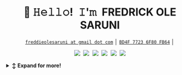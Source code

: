 
<!-- Title -->
<h1 align="center" title="...and I'm happy to see you here :)">👋 𝙷𝚎𝚕𝚕𝚘! 𝙸'𝚖 FREDRICK OLE SARUNI</h1>

<!-- Contact and keys -->
<p align="center">
<a href="mailto:freddieolesaruni@gmail.com" title="Email Address"><code>freddieolesaruni at gmail dot com</code></a> │ <a href="https://keybase.io/l1qu3d/pgp_keys.asc?fingerprint=9dd73682759d0c37d2af3648bd4f77236f80fb64" title="PGP Public Key"><code>BD4F 7723 6F80 FB64</code></a> │
</p>
<!-- Socials -->
<p align="center">
   <kbd>
  <a href="https://twitter.com/FOlesaruni" title="Twitter - @FOlesaruni"><img src="https://img.shields.io/badge/-@L1QU3D-00acee?style=flat&logo=Twitter&logoColor=white" /></a>
  <a href="https://dev.to/l1qu3d" title="Dev.to - @l1qu3d"><img src="https://img.shields.io/badge/-L1QU3D-a75fff?style=flat&logo=Dev.to&logoColor=white" /></a>
  <a href="https://stackoverflow.com/users/22770600" title="StackOverflow - Fredrick ole Saruni"><img src="https://img.shields.io/badge/-Freddie-f48225?style=flat&logo=Stackoverflow&logoColor=white" /></a>
  <a href="www.linkedin.com/in/fredricksaruni" title="LinkedIn - Fredrick ole Saruni"><img src="https://img.shields.io/badge/-L1QU3D-0072b1?style=flat&logo=Linkedin&logoColor=white" /></a>
  <a href="https://www.reddit.com/user/L1QU3D" title="Reddit - u/L1QU3D"><img src="https://img.shields.io/badge/-L1QU3D-ff4500?style=flat&logo=reddit&logoColor=white" /></a>
  <a href="https://kenyaconnects.me" title="Personal Website - kenyaconnects.me"><img src="https://img.shields.io/badge/-kenyaconnects.me-00CCB4?style=flat&logo=ApacheSpark&logoColor=white" /></a>
  </kbd>
</p>
  
<!-- Outer collapsible -->  
<details>
   <summary><b>↕️ Expand for more!</b></summary>
  
   <br>
   
<!-- About Section -->
<details>
  <summary><b>👤 About</b></summary>
    <p>
      <img align="right" width="250" src="IMAGE" alt="Fredrick ole saruni" />
       👋 Hey there! I'm [Fredrick Saruni], a passionate developer and cybersecurity enthusiast. With a knack for solving complex problems and a commitment to enhancing digital security, I thrive on creating and breaking things in the tech world.

🚀 As a developer, I'm constantly building exciting projects, ranging from web applications and mobile apps to open-source contributions. I'm well-versed in a variety of programming languages, frameworks, and technologies. You can explore my work here on GitHub, where I'm always open to collaboration and feedback.

🐞 When I'm not crafting code, I don my "bug bounty hunter" hat. I enjoy the thrill of ethical hacking, finding vulnerabilities, and helping organizations improve their security. I've successfully contributed to the security of numerous platforms and networks, and I continue to seek out new challenges.

🔒 In the realm of penetration testing, I'm dedicated to identifying vulnerabilities in systems and networks, performing security assessments, and fortifying digital infrastructures. Cybersecurity is a passion that fuels my drive to make the digital world a safer place.

💬 Feel free to reach out if you want to discuss anything related to development, cybersecurity, or just want to connect. Let's build, break, and secure the digital landscape together!

🌟 **Highlights:**
- 💻 Experienced Developer
- 🕵️‍♂️ Ethical Hacker
- 🛠️ Penetration Tester
- 🌐 Web & Mobile App Enthusiast
- 🌍 Open Source Advocate

    
       
       
<!-- Tech Stack -->  
<details>
  <summary><b>🛠️ Tech Stack</b></summary>
    <p>

| **Category** | **Technologies** |
| - | - |
**Frontend** | [![Vue.js](https://img.shields.io/static/v1?label=&message=Vue.js&color=4FC08D&logo=vuedotjs&logoColor=FFFFFF)](https://vuejs.org/) [![Svelte](https://img.shields.io/static/v1?label=&message=Svelte&color=FF3E00&logo=svelte&logoColor=FFFFFF)](https://svelte.dev/) [![React](https://img.shields.io/static/v1?label=&message=React&color=61DAFB&logo=react&logoColor=FFFFFF)](https://reactjs.org/) [![Astro](https://img.shields.io/static/v1?label=&message=Astro&color=a545f0&logo=astro&logoColor=FFFFFF)](https://astro.build/)<br>[![Angular](https://img.shields.io/static/v1?label=&message=Angular&color=DD0031&logo=angular&logoColor=FFFFFF)](https://angularjs.org/) [![D3.js](https://img.shields.io/static/v1?label=&message=D3.js&color=F9A03C&logo=d3dotjs&logoColor=FFFFFF)](https://d3js.org/)
**Core** | [![TypeScript](https://img.shields.io/static/v1?label=&message=TypeScript&color=3178C6&logo=typescript&logoColor=FFFFFF)](https://www.typescriptlang.org/) [![JavaScript](https://img.shields.io/static/v1?label=&message=JavaScript&color=F7DF1E&logo=javascript&logoColor=FFFFFF)](https://www.javascript.com/) [![Dart](https://img.shields.io/static/v1?label=&message=Dart&color=0175C2&logo=dart&logoColor=FFFFFF)](https://dart.dev/) [![Python](https://img.shields.io/static/v1?label=&message=Python&color=3C78A9&logo=python&logoColor=FFFFFF)](https://www.python.org/)<br>[![Java](https://img.shields.io/static/v1?label=&message=Java&color=007396&logo=java&logoColor=FFFFFF)](https://www.java.com/) [![PHP](https://img.shields.io/static/v1?label=&message=PHP&color=777BB4&logo=php&logoColor=FFFFFF)](https://www.php.net/) [![Rust](https://img.shields.io/static/v1?label=&message=Rust&color=000000&logo=rust&logoColor=FFFFFF)](https://www.rust-lang.org/) [![Go](https://img.shields.io/static/v1?label=&message=Go&color=00ADD8&logo=go&logoColor=FFFFFF)](https://go.dev/) [![Node.js](https://img.shields.io/static/v1?label=&message=Node.js&color=339933&logo=nodedotjs&logoColor=FFFFFF)](https://nodejs.org/)
**Mobile** | [![Flutter](https://img.shields.io/static/v1?label=&message=Flutter&color=02569B&logo=flutter&logoColor=FFFFFF)](https://flutter.dev/) [![Android](https://img.shields.io/static/v1?label=&message=Android&color=3DDC84&logo=android&logoColor=FFFFFF)](https://developer.android.com/) [![Kotlin](https://img.shields.io/static/v1?label=&message=Kotlin&color=7F52FF&logo=kotlin&logoColor=FFFFFF)](https://kotlinlang.org/) [![Swift](https://img.shields.io/static/v1?label=&message=Swift&color=F05138&logo=swift&logoColor=FFFFFF)](https://www.swift.org/)
**Cloud** | [![Azure](https://img.shields.io/static/v1?label=&message=Azure&color=0078D4&logo=microsoftazure&logoColor=FFFFFF)](https://azure.microsoft.com/) [![Heroku](https://img.shields.io/static/v1?label=&message=Heroku&color=430098&logo=heroku&logoColor=FFFFFF)](https://heroku.com/) [![Netlify](https://img.shields.io/static/v1?label=&message=Netlify&color=00C7B7&logo=netlify&logoColor=FFFFFF)](https://netlify.com/) [![Google Cloud](https://img.shields.io/static/v1?label=&message=GCP&color=4285F4&logo=googlecloud&logoColor=FFFFFF)](https://cloud.google.com/)
**DevOps** | [![Docker](https://img.shields.io/static/v1?label=&message=Docker&color=2496ED&logo=docker&logoColor=FFFFFF)](https://docker.com/) [![Ansible](https://img.shields.io/static/v1?label=&message=Ansible&color=EE0000&logo=ansible&logoColor=FFFFFF)](https://www.ansible.com/) [![CircleCI](https://img.shields.io/static/v1?label=&message=CircleCI&color=343434&logo=circleci&logoColor=FFFFFF)](https://circleci.com/)
**Testing** | [![Selenium](https://img.shields.io/static/v1?label=&message=Selenium&color=43B02A&logo=selenium&logoColor=FFFFFF)](https://www.selenium.dev/) [![Cypress](https://img.shields.io/static/v1?label=&message=Cypress&color=17202C&logo=cypress&logoColor=FFFFFF)](https://www.cypress.io/) [![Jest](https://img.shields.io/static/v1?label=&message=Jest&color=C21325&logo=jest&logoColor=FFFFFF)](https://jestjs.io/)
**Misc** | [![Linux](https://img.shields.io/static/v1?label=&message=Linux&color=FCC624&logo=linux&logoColor=FFFFFF)](https://www.linux.org/) [![Bash](https://img.shields.io/static/v1?label=&message=Bash&color=4EAA25&logo=gnubash&logoColor=FFFFFF)](https://www.gnu.org/software/bash/) [![Markdown](https://img.shields.io/static/v1?label=&message=Markdown&color=000000&logo=markdown&logoColor=FFFFFF)](https://en.wikipedia.org/wiki/Markdown)
**Editors** | [![Vim](https://img.shields.io/static/v1?label=&message=Vim&color=019733&logo=vim&logoColor=FFFFFF)](https://www.vim.org/) [![VS Code](https://img.shields.io/static/v1?label=&message=VS%20Code&color=9013FE&logo=visualstudiocode&logoColor=FFFFFF)](https://code.visualstudio.com/)
      
 See **[➡️ Full Tech Stack](https://github.com/L1QU3D/NeonLoginPage/blob/main/TECH-STUCK.md)**, for a list of projects using each of the above technologies

----      

  </p>
  </details>

  </details>
      <!-- Blog Posts -->
<details>
  <summary><b>📰 Latest Blog Posts</b></summary>
    <p>
# My Certifications

[![GitHub issues](https://img.shields.io/github/issues/YourUsername/YourRepo.svg)](https://github.com/YourUsername/YourRepo/issues)
[![GitHub forks](https://img.shields.io/github/forks/YourUsername/YourRepo.svg)](https://github.com/YourUsername/YourRepo/network)
[![GitHub stars](https://img.shields.io/github/stars/YourUsername/YourRepo.svg)](https://github.com/YourUsername/YourRepo/stargazers)
[![GitHub license](https://img.shields.io/github/license/YourUsername/YourRepo.svg)](https://github.com/YourUsername/YourRepo/blob/master/LICENSE)

This repository showcases a collection of my certifications.

## Certifications

 | Badge | Certification | Description |
| ------------ | ----------- | ----- |
 [![Python Essentials 1](./guthub.png)](https://www.credly.com/badges/c7f8e359-72d5-4052-9fc7-8bdb3d061614/public_url)  | [Python Essentials ](https://www.credly.com/badges/c7f8e359-72d5-4052-9fc7-8bdb3d061614/public_url).  | Brief description of Certification 1 |
| ![Certification 2](BADGE_URL_2)| [Certification 2](CREDLY_CERTIFICATION_URL_2) | Brief description of Certification 2  |
| ![Certification 3](BADGE_URL_3) | [Certification 3](CREDLY_CERTIFICATION_URL_3) | Brief description of Certification 3 |
[![Python Essentials 1](./python-essentials-1.1.png)](https://www.credly.com/badges/c7f8e359-72d5-4052-9fc7-8bdb3d061614/public_url) 
## Usage

You can view and utilize the code provided in this repository for reference or to understand the implementation details of the certifications.

## License

This project is licensed under the [Your License](https://github.com/YourUsername/YourRepo/blob/master/LICENSE) - see the [LICENSE](LICENSE) file for details.

## Issues

Feel free to submit issues and enhancement requests.

## Contribution

Contributions are always welcome! Please adhere to the [code of conduct](https://github.com/YourUsername/YourRepo/blob/master/CODE_OF_CONDUCT.md).


      
</details>   


  <!-- Metrics -->
<details>
  <summary><b>📊 Metrics</b></summary>
    <p>

<a href="https://github.com/Lissy93/Lissy93/blob/master/METRICS.md">
   <img  width="400" src="https://raw.githubusercontent.com/Lissy93/Lissy93/master/assets/metrics/summary.svg" alt="General Stats">
   <img  width="400" src="https://raw.githubusercontent.com/Lissy93/Lissy93/master/assets/metrics/habits.svg" alt="Coding Habits">
</a>
<br /><br /><br />
       


**[➡️ More Metrics](/METRICS.md)**

</p>
</details>

<!-- Recent Activity -->
<details>
  <summary><b>⚡ Recent Activity</b></summary>
    <p>
            
<a href="/METRICS.md"><img align='right' width='300' src='https://github-contribution-stats.vercel.app/api/?username=L1QU3D' alt='Astro Dab'></a>



</details>

<!--

<details>
  <summary><b>PGP</b></summary>
    <p align="center">
-----BEGIN PGP PUBLIC KEY BLOCK-----
Version: Keybase OpenPGP v2.1.13
Comment: https://keybase.io/crypto

xsFNBGUxhm4BEADax4d1t+2hD7uwtHl02E1El+wv0gmRp8DkPwNbK6UKTwXdYTNS
cZOaijxa9wNLBOSfWfTSYm1vVf5Oy9hRx/IwwokZHETUYutuLZGI7OYUqOOprkMO
fWv04bZmW5OnOguB+xzLiy8OUO53/vM+j+FEO/kNsgEGgAmcZxwSnezg86SGqgJ3
dmF5f4GmCnE3Bjg9LjEgxQ9oZO7hVAAFAp2Xx5tk+k6V+CMsJi7gkl833aSlhDsD
pDQ+e8hSG5Rae72lUnS9U9ZBzLScPy3//KtomYr+j4QzGcHfOHBaaa0PBHzyX/5m
NRMa++f1wV0zW0ph3UbdZRY5xGNM62D3D0L9AJwKRQPcqXCuuMNG6cvS1rgOgEVz
E/XFSZszPcbtZDa1qf1Hrh0lys3cro6JcrnZMF5HFpEfgCV5RTWgRsCsd6OZIW0n
tM0b7lNbfURQmvAy8u035zYWEJBZ/He1kzi0jjQxcgpRXih4v/fcfIh91Fv2DUo6
TyP7KIUllr7GfFHMmExNKUiCHnjUVjkJnv7eDtfuv/d/m6STR8rgoE6o/YR2bAn1
J2tL4ktwWVRDdjHEQrTm4Zds1KozTge1o+i5z+QFeM0Qjk1/j98XcxlQJ9zzgave
rBOVxDazaISQ4ZHmy5ICSykY/JKGscGbJnrqqnDYalHSqw1XxE48Z4rxdwARAQAB
zS1GUkVEUklDSyBTQVJVTkkgPGZycmVkZGllb2xlc2FydW5pQGdtYWlsLmNvbT7C
wXQEEwEKAB4FAmUxhm4CGwMDCwkHAxUKCAIeAQIXgAMWAgECGQEACgkQvU93I2+A
+2R0mhAAx5sIFeEF+tB4zjnLtTvGJMd5WxBlI51kE9N7FQQFEvTqnxMkF7KXb8jv
nzFS1+43m547i9IqKeDYje3/Y1JWPOgdH3Gdowt5MC9hGhXyCaOaOK6LzT/q3V7/
KVG0ASJyydxiqX5tJylWjXqJzECr0Yg0TKIDg0KDcdan5Y1A8gcshr29RvaUy1O9
SeXfv9opc6JRZfhsI13+qtLEEqxuHJa2CjSAxD513Gtys0YLGAbVDk29EPTANAgc
dfWXrxMZEPrmOcyyioUFtl/GCnwLaImMXbzet0y2Ftj4IM05zDiVtzylYQ0j41+s
IxHit5qCSTrvkC9mJlAhE5WBhTndkz923bE5LvrzIIu0Ccxcp6K/t+gTU+x+mD2A
iD8y0VDzfDiPcuyqVaZiJgsyHdIec/t+C33wA7v7TV3e6C7xg9NgSuzgDdwV/5Uy
y9oSJsZBcXnpodOh7X/448TCJaGFCe3MicYmMtCeUyyfyB+/sap5IkTO0NG4O/TC
Q7g1Q+GkIefpnGfY5GVH8T2Hextyi1IXXE7tTCbFhvTy5cOE/gBIm19xZu96kFEC
C5AopAsGEhLtbNy4TPqJnGnDHWnQEagEA9QIOQ089+DYlW9yRUmwOpaTfq5V4bu5
Xs8uR/hGEfqF2PlQj4Dpvf/SRdbqoZ3wwPiEK2D1r5mQm1AWlnPOwE0EZTGGbgEI
AOX9XVT9v5zr/6qapyDD4JMefZP7oX8FALHf1FbHv1Sj5hMDxfiWXTFr6Qj/sTaC
qIvdFzhc5/TJayTEAXM+4xz6ptXWjkg1w2MTVJmlU3ZfM88ANeSk1KIpsCzPWkKO
v9Utw2fsC+grYm8g2pqnKGuVeCFsJE2G2lf7GEGPKwXvHoMicB4ztvhwNKaMjPEe
BOQCh2S6mBwlTtEp180tvoqKvkkiyNBIfCHLo59eOkhEjcylzLi3NwYSf69xa58+
NZ+W2mc3nxoWPDiAQgNimtBfs4+QChR2hYTNXXNbvywQP00tFcwkZ52cL3l68EGf
Xizr5sVKEFJYJS8lup6AMMMAEQEAAcLChAQYAQoADwUCZTGGbgUJDwmcAAIbDAEp
CRC9T3cjb4D7ZMBdIAQZAQoABgUCZTGGbgAKCRCKSpyktcKUwQX4CACIg4qPpGui
nfx8dWq/R+rPvRaglKuP2XgiPbFgLiunax9QgCtYjpPxCga8t0ZIXm/A8PbUIKZ7
YCNiR8/E0uSsJBy7Sxa0SP53bN3U0YjOZQGLQ+MlpISrio+u0LhQTvguZ/qzy50u
7gEk3KzMRbuHBKWD+qarn9bipWf71hXuzBL7VNzXD3p2shBL19JZA07ya3L8HIsu
7Qvd2ble2Gl9aTCZaVlsac0zp4BUryt2B+jmHSclzk9eDAuejp9LfkA7kXPPakDH
N1QVs0eDjk91AEv/fJCMwTJMt1jW3TQqSjwj3n7XCgY2DmCgiHsXpFAQey/B3Pn1
oL43qiVNH+DK7AkP/0W20K5nTqYSO8OwCV3EFYq+NAz3x6UmDLqRgqStk9Y9nlH1
af7y4ZOwLqLuSknUhIONkXI+X7nmvMkqoGtOr9W5cRD1gkD4xoZW552erE+okUXT
exVcDWNgj+Qum/hrcv+26YOVAzmPfxlL+dcmjKmumWdKmbsT2VkTnvso07Zjyf4O
DlRB7z42SQW9Hx1LpkRncTROOpNGNSyBdChuV6OTX5yFlk8Iiu17BuYeeMxONhsd
qNtjA8vN/IE6pDPRTv/42LiWZrz3/Mwp6dxGXsHcfgrsZrWgM26D/QvrWw3yfImZ
Tuefvkvhdp960m1BsbNDoFwm0Bpg9MxsLALqggYe/KieOVtI0dK2oQBbjmQACqZT
eazkxwcy5TGDtOx5ZvTyNrIVh5msi5ZUd1/xIM8GVHUqlDn7MygFcXXi2VmGxJ5P
5zOBua6UQRl38QkChzR4RMBjgHbDRpfr/LSfjqNZnvUxQeeUwob8D3dBcSCsEwPl
RA7hAFLzcQXyW5pLte2tcDaaHphZwm9FivlPxl31Z82XdY6cmZiE0lV2xKLgLFVC
OnO66sITNIKCcV23MAKQ3lijkFckHwX9HVbdeWQT6Nmil/By7ailk7N52fWf9Zo6
KLdndsPeSKIiyPkKziuBg1Ka8YG5V0t/Oi/Vlaa7nC/A9dqhB89u0sVvjGEdzsBN
BGUxhm4BCACZOueOg4D6+LvzYMdXAEyeoIvpFbhUIx7RKzkFmiwUqSw+zp/bQ3aa
QJG+VBwytpTPQ03QlmMsMqQtgTBJRI0F6LnuK4VQWnbMQmBy1OY81HZz0cZOZuJ2
rEZUOvxvaw5eP//gNm0hA4jatK0hDJCrRLaSH2+UpjG734RXfHmCjmdfWHcGJ0nL
WavBajpTXb2z7PfH7CBXJDiyp7gF7hHboK2dbRQCh0vSaaYaTabdPsOLm0E9Luat
A7xJxQhgU6Rf8nt5eJxe59wOXZaNg1SJs6EpgVmDJPYlRxK2s2+e1pvHPja4TBFv
O9lCBcUP9PAISD7uZzLYxsY5sG7tIRdxABEBAAHCwoQEGAEKAA8FAmUxhm4FCQ8J
nAACGyIBKQkQvU93I2+A+2TAXSAEGQEKAAYFAmUxhm4ACgkQ/P1eYSrg5GH/wAf/
RzKEx3+Qe6uzc8B9mkQnF2fRWGnCYXfMzE8qDco9m1pgXcnrx0ftzdNoMbwkduRU
tmV2nOfB2lJ8+5Y7FU5hwEaxCXzZPOa7g34bcgQ/3jVlLCGZ72cdu9muL0dmm5hh
kZjZskBbTcXKMI0cWWCCmtIHACtEmNWD9w86MTEQxoQJY2qKp4YlQ4jZkMaOw4ck
kxuytcKyW/RUMgXQQy0g1zK/eqTNmLB35GaYtGefLCc6XqY/wHbXaJvx7wrJVHj+
84eUBVjhZ2laFE3zeXnJZ+I2eHMupsxqVU4XiuzArIlCSnjDBX//yZZgClrW16p7
7o55bU0Q9+fatEvY8L6bfMf9EADVgufFTwE0v0k8Xbm490Six9vClLm6FFhw6MzY
jbzEoxob2RgPt1EJPjyci6gKnoS5ssl1gYliPr39tRm+gMY37184JyYOAIR3NZHb
Xmk7p4t3BNdxYfCbmZ88Ngqfg/iuO+APp4ZW8K71ZiDycWtxvmV2MuISEkR8rZDn
DvpHeXceePr/FIpn560EWmoXIp0uT74zr49TPR/Gpxksp4VZCqe3Lq7c2qUF2KnK
AK4KXhHn81lzCUnaaLKzj+hOz4+peordNovBY78tYeEur5FaPuQkkJVDwAManszU
9Qjl0KtmiR3wlX1hcqom562dmIIRA5gG8zNTNqTFByaQC1HRvAOBED5fKIjxl1Cp
K7vivNQnHgR78NlQKrim4/ZtK7cr8rtMmTkNQARkgloX/OwPljcRYUN/aRy1kkiM
d/Il7JkOQCJT4Bds6xFX9m2GA8ELwT9xq7ELRnYssLpgPrivHr1EN6Gqt9V7Y3I8
kauIVBRmXtPfYnLx4/MkenXXi682ciCmTnGnJsKmfsppZQAs7vnlwtYnWGrI7vpp
ZjgghSYkLa/lbZdO+evyznbT9Je4HvTOo3kF2M7Q3zp4BnVf7DQLiWL1OlyrMB9e
l1OXLQikQ2XDd/eaMCC3j/6F9h02CHz82AaSzOFLG/NyOx+Edh4EjlyslDro3OYS
6y5qSg==
=EJeF
-----END PGP PUBLIC KEY BLOCK-----


    





<!-- Snek -->   
<p align="center">
<a href="https://gitstar-ranking.com/L1QU3D" title="Snek 🐍"><img width="500" src="https://raw.githubusercontent.com/Lissy93/Lissy93/master/assets/github-snake.svg" /></a>
</p>

</details>
